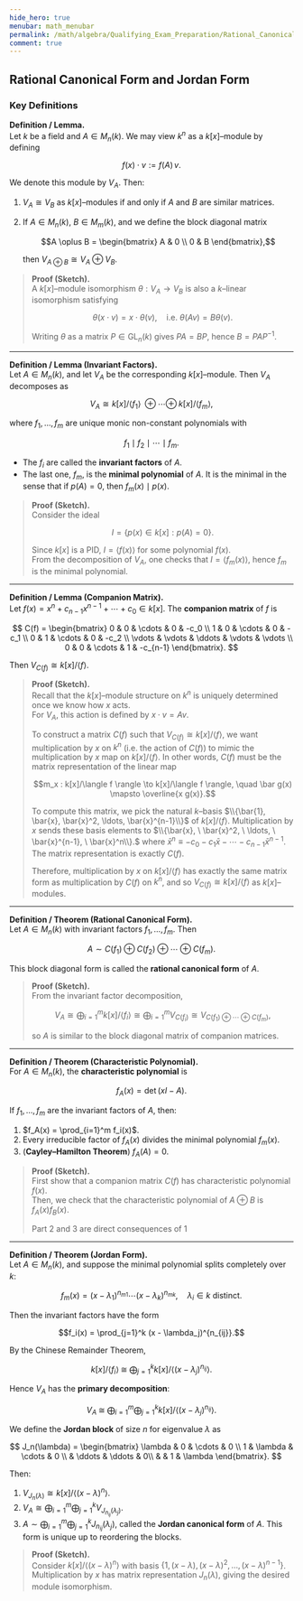 ```yaml
---
hide_hero: true
menubar: math_menubar
permalink: /math/algebra/Qualifying_Exam_Preparation/Rational_Canonical_Form_and_Jordan_Form
comment: true
---
```

## Rational Canonical Form and Jordan Form

### Key Definitions

**Definition / Lemma.**  
Let $k$ be a field and $A \in M_n(k)$. We may view $k^n$ as a $k[x]$–module by defining

$$f(x) \cdot v := f(A)\, v.$$

We denote this module by $V_A$. Then:

1. $V_A \cong V_B$ as $k[x]$–modules if and only if $A$ and $B$ are similar matrices.  
2. If $A \in M_n(k)$, $B \in M_m(k)$, and we define the block diagonal matrix
   
    $$A \oplus B = \begin{bmatrix} A & 0 \\ 0 & B \end{bmatrix},$$

    then $V_{A \oplus B} \cong V_A \oplus V_B$.

> **Proof (Sketch).**  
> A $k[x]$–module isomorphism $\theta : V_A \to V_B$ is also a $k$–linear isomorphism satisfying
> 
> $$\theta(x \cdot v) = x \cdot \theta(v), \quad \text{i.e. } \theta(Av) = B\theta(v).$$
> 
> Writing $\theta$ as a matrix $P \in \mathrm{GL}_n(k)$ gives $PA = BP$, hence $B = P A P^{-1}$.

---

**Definition / Lemma (Invariant Factors).**  
Let $A \in M_n(k)$, and let $V_A$ be the corresponding $k[x]$–module. Then $V_A$ decomposes as

$$V_A \cong k[x]/\langle f_1 \rangle \;\oplus \cdots \oplus\; k[x]/\langle f_m \rangle,$$

where $f_1, \ldots, f_m$ are unique monic non-constant polynomials with

$$f_1 \mid f_2 \mid \cdots \mid f_m.$$

- The $f_i$ are called the **invariant factors** of $A$.  
- The last one, $f_m$, is the **minimal polynomial** of $A$. It is the minimal in the sense that if $p(A) = 0$, then $f_m(x) \mid p(x)$.

> **Proof (Sketch).**  
> Consider the ideal
> 
> $$I = \{p(x) \in k[x] : p(A) = 0\}.$$
> 
> Since $k[x]$ is a PID, $I = \langle f(x) \rangle$ for some polynomial $f(x)$.  
> From the decomposition of $V_A$, one checks that $I = \langle f_m(x) \rangle$, hence $f_m$ is the minimal polynomial.

---

**Definition / Lemma (Companion Matrix).**  
Let $f(x) = x^n + c_{n-1}x^{n-1} + \cdots + c_0 \in k[x]$.
The **companion matrix** of $f$ is

$$
C(f) =
\begin{bmatrix}
0 & 0 & \cdots & 0 & -c_0 \\
1 & 0 & \cdots & 0 & -c_1 \\
0 & 1 & \cdots & 0 & -c_2 \\
\vdots & \vdots & \ddots & \vdots & \vdots \\
0 & 0 & \cdots & 1 & -c_{n-1}
\end{bmatrix}.
$$

Then $V_{C(f)} \cong k[x]/\langle f \rangle$.

> **Proof (Sketch).**  
> Recall that the $k[x]$–module structure on $k^n$ is uniquely determined once we know how $x$ acts.  
> For $V_A$, this action is defined by $x \cdot v = A v.$
> 
> To construct a matrix $C(f)$ such that $V_{C(f)} \cong k[x]/\langle f \rangle$, we want multiplication by $x$ on $k^n$ (i.e. the action of $C(f)$) to mimic the multiplication by $x$ map on $k[x]/\langle f \rangle$.
> In other words, $C(f)$ must be the matrix representation of the linear map
> 
> $$m_x : k[x]/\langle f \rangle \to k[x]/\langle f \rangle, \quad \bar g(x) \mapsto \overline{x g(x)}.$$
> 
> To compute this matrix, we pick the natural $k$–basis
> $\\{\bar{1}, \bar{x}, \bar{x}^2, \ldots, \bar{x}^{n-1}\\}$
> of $k[x]/\langle f \rangle$.
> Multiplication by $x$ sends these basis elements to
> $\\{\bar{x}, \ \bar{x}^2, \ \ldots, \ \bar{x}^{n-1}, \ \bar{x}^n\\}.$ where
> $\bar x^n \equiv -c_0 - c_1\bar x - \cdots - c_{n-1} \bar x^{n-1}.$ The matrix representation is exactly $C(f)$.
> 
> Therefore, multiplication by $x$ on $k[x]/\langle f \rangle$ has exactly the same matrix form as multiplication by $C(f)$ on $k^n$, and so $V_{C(f)} \cong k[x]/\langle f \rangle$
> as $k[x]$–modules.

---

**Definition / Theorem (Rational Canonical Form).**  
Let $A \in M_n(k)$ with invariant factors $f_1, \ldots, f_m$. Then

$$A \sim C(f_1) \oplus C(f_2) \oplus \cdots \oplus C(f_m).$$

This block diagonal form is called the **rational canonical form** of $A$.

> **Proof (Sketch).**  
> From the invariant factor decomposition,
> 
> $$V_A \cong \bigoplus_{i=1}^m k[x]/\langle f_i \rangle \cong \bigoplus_{i=1}^m V_{C(f_i)} \cong V_{C(f_1) \oplus \cdots \oplus C(f_m)},$$
>
> so $A$ is similar to the block diagonal matrix of companion matrices.

---

**Definition / Theorem (Characteristic Polynomial).**  
For $A \in M_n(k)$, the **characteristic polynomial** is

$$f_A(x) = \det(xI - A).$$

If $f_1, \ldots, f_m$ are the invariant factors of $A$, then:

1. $f_A(x) = \prod_{i=1}^m f_i(x)$.  
2. Every irreducible factor of $f_A(x)$ divides the minimal polynomial $f_m(x)$.  
3. (**Cayley–Hamilton Theorem**) $f_A(A) = 0$.

> **Proof (Sketch).**  
> First show that a companion matrix $C(f)$ has characteristic polynomial $f(x)$.   
> Then, we check that the characteristic polynomial of $A\oplus B$ is $f_A(x)f_B(x)$.
> 
> Part 2 and 3 are direct consequences of 1

---

**Definition / Theorem (Jordan Form).**  
Let $A \in M_n(k)$, and suppose the minimal polynomial splits completely over $k$:

$$f_m(x) = (x - \lambda_1)^{n_{m1}} \cdots (x - \lambda_k)^{n_{mk}}, \quad \lambda_i \in k \text{ distinct}.$$

Then the invariant factors have the form

$$f_i(x) = \prod_{j=1}^k (x - \lambda_j)^{n_{ij}}.$$

By the Chinese Remainder Theorem,

$$k[x]/\langle f_i \rangle \;\cong\; \bigoplus_{j=1}^k k[x]/\langle (x - \lambda_j)^{n_{ij}} \rangle.$$

Hence $V_A$ has the **primary decomposition**:

$$V_A \;\cong\; \bigoplus_{i=1}^m \bigoplus_{j=1}^k k[x]/\langle (x - \lambda_j)^{n_{ij}} \rangle.$$

We define the **Jordan block** of size $n$ for eigenvalue $\lambda$ as

$$
J_n(\lambda) =
\begin{bmatrix}
\lambda & 0 & \cdots & 0 \\
1 & \lambda & \cdots & 0 \\
 & \ddots & \ddots & 0\\
 & & 1 & \lambda
\end{bmatrix}.
$$

Then:

1. $V_{J_n(\lambda)} \cong k[x]/\langle (x - \lambda)^n \rangle$.  
2. $V_A \cong \bigoplus_{i=1}^m \bigoplus_{j=1}^k V_{J_{n_{ij}}(\lambda_j)}$.  
3. $A \sim \bigoplus_{i=1}^m \bigoplus_{j=1}^k J_{n_{ij}}(\lambda_j)$, called the **Jordan canonical form** of $A$. This form is unique up to reordering the blocks.

> **Proof (Sketch).**  
> Consider $k[x]/\langle (x - \lambda)^n \rangle$ with basis $\{1, (x-\lambda), (x-\lambda)^2, \ldots, (x-\lambda)^{n-1}\}$.
> Multiplication by $x$ has matrix representation $J_n(\lambda)$, giving the desired module isomorphism.

